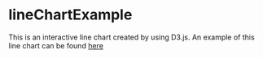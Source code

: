 # lineChartExample

This is an interactive line chart created by using D3.js. An example of this line chart can be found <a href='#'>here</a> 
